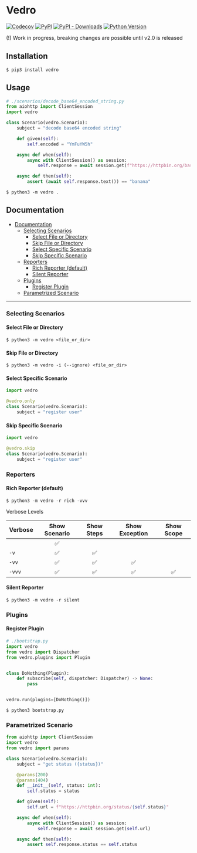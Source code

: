 # Vedro

[![Codecov](https://img.shields.io/codecov/c/github/nikitanovosibirsk/vedro/master.svg?style=flat-square)](https://codecov.io/gh/nikitanovosibirsk/vedro)
[![PyPI](https://img.shields.io/pypi/v/vedro.svg?style=flat-square)](https://pypi.python.org/pypi/vedro/)
[![PyPI - Downloads](https://img.shields.io/pypi/dm/vedro?style=flat-square)](https://pypi.python.org/pypi/vedro/)
[![Python Version](https://img.shields.io/pypi/pyversions/vedro.svg?style=flat-square)](https://pypi.python.org/pypi/vedro/)

(!) Work in progress, breaking changes are possible until v2.0 is released

## Installation

```shell
$ pip3 install vedro
```

## Usage

```python
# ./scenarios/decode_base64_encoded_string.py
from aiohttp import ClientSession
import vedro

class Scenario(vedro.Scenario):
    subject = "decode base64 encoded string"

    def given(self):
        self.encoded = "YmFuYW5h"

    async def when(self):
        async with ClientSession() as session:
            self.response = await session.get(f"https://httpbin.org/base64/{self.encoded}")

    async def then(self):
        assert (await self.response.text()) == "banana"
```

```shell
$ python3 -m vedro .
```

## Documentation
* [Documentation](#documentation)
  * [Selecting Scenarios](#selecting-scenarios)
    * [Select File or Directory](#select-file-or-directory)
    * [Skip File or Directory](#skip-file-or-directory)
    * [Select Specific Scenario](#select-specific-scenario)
    * [Skip Specific Scenario](#skip-specific-scenario)
  * [Reporters](#reporters)
    * [Rich Reporter (default)](#rich-reporter-default)
    * [Silent Reporter](#silent-reporter)
  * [Plugins](#plugins)
    * [Register Plugin](#register-plugin)
  * [Parametrized Scenario](#parametrized-scenario)

---

### Selecting Scenarios

#### Select File or Directory

```shell
$ python3 -m vedro <file_or_dir>
```

#### Skip File or Directory

```shell
$ python3 -m vedro -i (--ignore) <file_or_dir>
```

#### Select Specific Scenario

```python
import vedro

@vedro.only
class Scenario(vedro.Scenario):
    subject = "register user"
```

#### Skip Specific Scenario

```python
import vedro

@vedro.skip
class Scenario(vedro.Scenario):
    subject = "register user"
```

### Reporters

#### Rich Reporter (default)

```shell
$ python3 -m vedro -r rich -vvv
```

Verbose Levels

| Verbose | Show Scenario | Show Steps| Show Exception | Show Scope |
|:--------|:-------------:|:---------:|:--------------:|:----------:|
|      |✅| | | |
|`-v`  |✅|✅| |
|`-vv` |✅|✅|✅| |
|`-vvv`|✅|✅|✅|✅|


#### Silent Reporter

```shell
$ python3 -m vedro -r silent
```

### Plugins

#### Register Plugin

```python
# ./bootstrap.py
import vedro
from vedro import Dispatcher
from vedro.plugins import Plugin


class DoNothing(Plugin):
    def subscribe(self, dispatcher: Dispatcher) -> None:
        pass


vedro.run(plugins=[DoNothing()])
```

```shell
$ python3 bootstrap.py
```

### Parametrized Scenario

```python
from aiohttp import ClientSession
import vedro
from vedro import params

class Scenario(vedro.Scenario):
    subject = "get status ({status})"

    @params(200)
    @params(404)
    def __init__(self, status: int):
        self.status = status

    def given(self):
        self.url = f"https://httpbin.org/status/{self.status}"

    async def when(self):
        async with ClientSession() as session:
            self.response = await session.get(self.url)

    async def then(self):
        assert self.response.status == self.status
```
